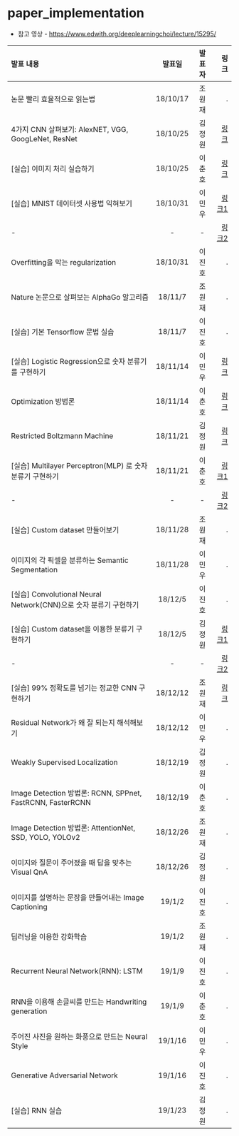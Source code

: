 # paper_implementation 

* 참고 영상 - https://www.edwith.org/deeplearningchoi/lecture/15295/


|발표 내용 | 발표일 | 발표자 | 링크 |
| :--- | :----: | :----: | ---: | 
|논문 빨리 효율적으로 읽는법|18/10/17| 조원재 |.|
|4가지 CNN 살펴보기: AlexNET, VGG, GoogLeNet, ResNet |	18/10/25|김정원|[링크](https://github.com/reply-ai/paper_implementation/blob/master/20181025_AlexNet%2C%20VGG%2C%20GoogLeNet%2C%20ResNet.pptx)|
|[실습] 이미지 처리 실습하기 |18/10/25|이춘호|[링크](https://github.com/reply-ai/paper_implementation/blob/master/181024_Image_Processing_chlee.ipynb)|
|[실습] MNIST 데이터셋 사용법 익혀보기|18/10/31|이민우|[링크1](https://brunch.co.kr/@minwoo/25)|
|-|-|-|[링크2](https://docs.google.com/presentation/d/1xx0kfm4M3FEsqF5yp7acsqAp_ADn9_kjb6ncld73D9c/edit?usp=sharing)|
|Overfitting을 막는 regularization|18/10/31|이진호|.|
|Nature 논문으로 살펴보는 AlphaGo 알고리즘|18/11/7|조원재|.|
|[실습] 기본 Tensorflow 문법 실습|18/11/7|이진호|.|
|[실습] Logistic Regression으로 숫자 분류기를 구현하기|18/11/14|이민우|[링크](https://brunch.co.kr/@minwoo/26)|
|Optimization 방법론 |18/11/14|이춘호|[링크](https://github.com/reply-ai/paper_implementation/blob/master/181114_reply-ai_s4_Optimization_chlee.md)|
|Restricted Boltzmann Machine |18/11/21|김정원|[링크](https://github.com/reply-ai/paper_implementation/blob/master/20181121_Restricted%20Boltzmann%20Machine.pptx)|
|[실습] Multilayer Perceptron(MLP) 로 숫자 분류기 구현하기|18/11/21|이춘호|[링크1](https://drive.google.com/file/d/1xcshMTGm8T8Kti6yOmI6khtQuApd6c2a/view?usp=sharing)|
| - | - | - | [링크2](https://colab.research.google.com/drive/1AQ0PI2YjfIS9O9KN2fPpxQpUrAhYAAt0)|
|[실습] Custom dataset 만들어보기|18/11/28|조원재|.|
|이미지의 각 픽셀을 분류하는 Semantic Segmentation|18/11/28|이민우|.|
|[실습] Convolutional Neural Network(CNN)으로 숫자 분류기 구현하기|18/12/5|이진호|.|
|[실습] Custom dataset을 이용한 분류기 구현하기|18/12/5|김정원|[링크1](https://github.com/reply-ai/paper_implementation/blob/master/20181205_Custom%20dataset%20%E1%84%89%E1%85%A2%E1%86%BC%E1%84%89%E1%85%A5%E1%86%BC.ipynb)|
| - | - | - |[링크2](https://github.com/reply-ai/paper_implementation/blob/master/20181205_Custom%20dataset%20%E1%84%89%E1%85%A2%E1%86%BC%E1%84%89%E1%85%A5%E1%86%BC.ipynb)|
|[실습] 99% 정확도를 넘기는 정교한 CNN 구현하기 |18/12/12|조원재|[링크](https://github.com/reply-ai/paper_implementation/blob/master/181212-Hiragana-CNN-KERAS.ipynb)|
|Residual Network가 왜 잘 되는지 해석해보기|18/12/12|이민우|.|
|Weakly Supervised Localization|18/12/19|김정원|.|
|Image Detection 방법론: RCNN, SPPnet, FastRCNN, FasterRCNN|18/12/19|이춘호|.|
|Image Detection 방법론: AttentionNet, SSD, YOLO, YOLOv2|18/12/26|조원재|.|
|이미지와 질문이 주어졌을 때 답을 맞추는 Visual QnA|18/12/26|김정원|.|
|이미지를 설명하는 문장을 만들어내는 Image Captioning|19/1/2|이진호|.|
|딥러닝을 이용한 강화학습|19/1/2|조원재|.|
|Recurrent Neural Network(RNN): LSTM|19/1/9|이진호|.|
|RNN을 이용해 손글씨를 만드는 Handwriting generation|19/1/9|이춘호|.|
|주어진 사진을 원하는 화풍으로 만드는 Neural Style|19/1/16|이민우|.|
|Generative Adversarial Network|19/1/16|이진호|.|
|[실습] RNN 실습|19/1/23|김정원|.|
